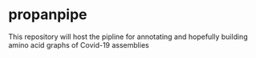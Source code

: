 # propanpipe

This repository will host the pipline for annotating and hopefully building amino acid graphs of Covid-19 assemblies

